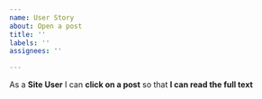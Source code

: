```yaml
---
name: User Story
about: Open a post
title: ''
labels: ''
assignees: ''

---
```


As a **Site User** I can **click on a post** so that **I can read the full text**
